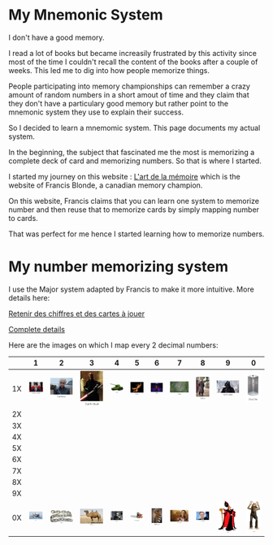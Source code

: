 # My Mnemonic System

I don't have a good memory.

I read a lot of books but became increasily frustrated by this activity since most of the time I couldn't recall the content of the books after a couple of weeks. This led me to dig into how people memorize things. 

People participating into memory championships can remember a crazy amount of random numbers in a short amout of time and they claim that they don't have a particulary good memory but rather point to the mnemonic system they use to explain their success.

So I decided to learn a mnemomic system. This page documents my actual system.

In the beginning, the subject that fascinated me the most is memorizing a complete deck of card and memorizing numbers. So that is where I started.

I started my journey on this website : [L'art de la mémoire](https://www.artdelamemoire.org/) which is the website of Francis Blonde, a canadian memory champion.

On this website, Francis claims that you can learn one system to memorize number and then reuse that to memorize cards by simply mapping number to cards.

That was perfect for me hence I started learning how to memorize numbers.

# My number memorizing system
I use the Major system adapted by Francis to make it more intuitive. More details here:

[Retenir des chiffres et des cartes à jouer ](https://www.artdelamemoire.org/retenir-des-chiffres-et-des-cartes-jouer/)

[Complete details](https://docs.google.com/document/d/1QAW72GMid9hW5Os9eqFGvybI4QeiUKoVfiUR5uXqORY/edit?usp=sharing) 

Here are the images on which I map every 2 decimal numbers:

|   	  | 1 	|  2 	| 3  	| 4  	| 5  	| 6  	| 7  	| 8  	| 9  	| 0  	|
|---	  |---	|---	|---	|---	|---	|---	|---	|---	|---	|---	|
|  1X 	|   ![](/img/11.PNG?raw=true)	|   ![](/img/12.PNG?raw=true)	|  ![](/img/13.PNG?raw=true) 	|   ![](/img/14.PNG?raw=true)	|   ![](/img/15.PNG?raw=true)	| ![](/img/16.PNG?raw=true) 	|   ![](/img/17.PNG?raw=true)	|   ![](/img/18.PNG?raw=true)	|   ![](/img/19.PNG?raw=true)	| ![](/img/10.PNG?raw=true) |
|  2X	  |   	|   	|   	|   	|   	|   	|   	|   	|   	|   	|
|  3X 	|   	|   	|   	|   	|   	|   	|   	|   	|   	|   	|
|  4X 	|   	|   	|   	|   	|   	|   	|   	|   	|   	|   	|
|  5X 	|   	|   	|   	|   	|   	|   	|   	|   	|   	|   	|
|  6X	  |   	|   	|   	|   	|   	|   	|   	|   	|   	|   	|
|  7X 	|   	|   	|   	|   	|   	|   	|   	|   	|   	|   	|
|  8X 	|   	|   	|   	|   	|   	|   	|   	|   	|   	|   	|
|  9X 	|   	|   	|   	|   	|   	|   	|   	|   	|   	|   	|
|  0X   |   ![](/img/01.PNG?raw=true)	|   ![](/img/02.PNG?raw=true)	|   ![](/img/03.PNG?raw=true)	|   ![](/img/04.PNG?raw=true)	|   ![](/img/05.PNG?raw=true)	|   ![](/img/06.PNG?raw=true)	|   ![](/img/07.PNG?raw=true)	|  ![](/img/08.PNG?raw=true) 	|   ![](/img/09.PNG?raw=true)	| ![Jar Jar](/img/00.PNG?raw=true) |
